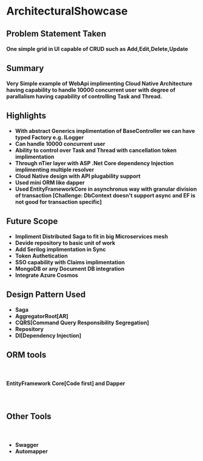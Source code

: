 # ArchitecturalShowcase
<h2>Problem Statement Taken</h2>
<h4>One simple grid in UI capable of CRUD such as Add,Edit,Delete,Update<h4>
<h2>Summary</h2>
<h4>Very Simple example of WebApi implimenting Cloud Native Architecture having capability to handle 10000 concurrent user with degree of parallalism having capability of controlling Task and Thread.</h4>
<h2>Highlights</h2>
<h4>
 <ul>
<li>With abstract Generics implimentation of BaseController we can have typed Factory e.g. ILogger</li>
<li>Can handle 10000 concurrent user</li>
<li>Ability to control over Task and Thread with cancellation token implimentation</li>
<li>Through nTier layer with ASP .Net Core dependency Injection implimenting multiple resolver</li>
<li>Cloud Native design with API plugability support</li>
<li>Used mini ORM like dapper</li>
<li>Used EntityFrameworkCore in asynchronus way with granular division of transaction [Challenge: DbContext doesn't support async and EF is not good for transaction specific]</li>
  </ul>
 </h4>
<h2>Future Scope</h2>
<h4>
  <ul>
<li>Impliment Distributed Saga to fit in big Microservices mesh</li>
<li>Devide repository to basic unit of work</li>
<li>Add Serilog implimentation in Sync</li>
<li>Token Authetication</li>
<li>SSO capability with Claims implimentation</li>
<li>MongoDB or any Document DB integration</li>
<li>Integrate Azure Cosmos</li>
  </ul>
 </h4>
<h2>Design Pattern Used</h2>
<h4>
 <ul>
 <li>Saga</li>
 <li>AggregatorRoot[AR]</li>
 <li>CQRS[Command Query Responsibility Segregation]</li>
 <li>Repository</li>
 <li>DI[Dependency Injection]</li>
  </ul>
 </h4>
<h2>ORM tools</h2>
<br/>
<h4>
EntityFramework Core[Code first] and Dapper
 <h4>
<br/>
<h2>Other Tools</h2>
<br/>
<h4>
<ul>
<li>Swagger</li>
<li>Automapper</li>
</ul>
</h4>
<br/>
